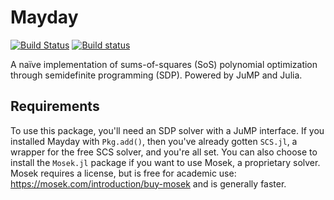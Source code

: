 # Mayday

[![Build Status](https://travis-ci.org/rdeits/Mayday.jl.svg?branch=master)](https://travis-ci.org/rdeits/Mayday.jl)
[![Build status](https://ci.appveyor.com/api/projects/status/h5n4etw5lir9iu3h?svg=true)](https://ci.appveyor.com/project/rdeits/mayday-jl)

A naïve implementation of sums-of-squares (SoS) polynomial optimization through semidefinite programming (SDP). Powered by JuMP and Julia. 

## Requirements

To use this package, you'll need an SDP solver with a JuMP interface. If you installed Mayday with `Pkg.add()`, then you've already gotten `SCS.jl`, a wrapper for the free SCS solver, and you're all set. You can also choose to install the `Mosek.jl` package if you want to use  Mosek, a proprietary solver. Mosek requires a license, but is free for academic use: <https://mosek.com/introduction/buy-mosek> and is generally faster. 
